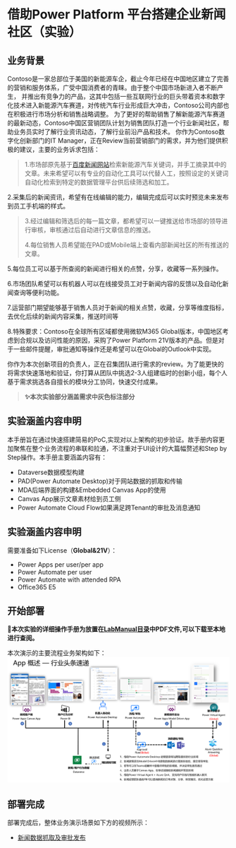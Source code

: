 # 借助Power Platform 平台搭建企业新闻社区（实验）

## 业务背景

Contoso是一家总部位于美国的新能源车企，截止今年已经在中国地区建立了完善的营销和服务体系，广受中国消费者的青睐。由于整个中国市场新进入者不断产生， 并推出有竞争力的产品，这其中包括一些互联网行业的巨头带着资本和数字化技术进入新能源汽车赛道，对传统汽车行业形成巨大冲击，Contoso公司内部也在积极进行市场分析和销售战略调整。
为了更好的帮助销售了解新能源汽车赛道的最新动态，Contoso中国区营销团队计划为销售团队打造一个行业新闻社区，帮助业务员实时了解行业资讯动态，了解行业前沿产品和技术。
你作为Contoso数字化创新部门的IT Manager，正在Review当前营销部门的需求，并为他们提供积极的建议，主要的业务诉求包括：

 >1.市场部原先基于[百度新闻网站](https://news.baidu.com)检索新能源汽车关键词，并手工摘录其中的文章。未来希望可以有专业的自动化工具可以代替人工，按照设定的关键词自动化检索到特定的数据管理平台供后续筛选和加工。

2.采集后的新闻资讯，希望有在线编辑的能力，编辑完成后可以实时预览未来发布到员工手机端的样式。
  
> 3.经过编辑和筛选后的每一篇文章，都希望可以一键推送给市场部的领导进行审核，审核通过后自动进行文章信息的推送。
>
> 4.每位销售人员希望能在PAD或Mobile端上查看内部新闻社区的所有推送的文章。

5.每位员工可以基于所查阅的新闻进行相关的点赞，分享，收藏等一系列操作。

6.市场团队希望可以有机器人可以在线接受员工对于新闻内容的反馈以及自动化新闻查询等便利功能。

7.运营部门期望能够基于销售人员对于新闻的相关点赞，收藏，分享等维度指标，去优化后续的新闻内容采集，推送时间等

8.特殊要求：Contoso在全球所有区域都使用微软M365 Global版本，中国地区考虑到合规以及访问性能的原因，采购了Power Platform 21V版本的产品。但是对于一些邮件提醒，审批通知等操作还是希望可以在Global的Outlook中实现。

你作为本次创新项目的负责人，正在召集团队进行需求的review。为了能更快的将需求快速落地和验证，你打算从团队中挑选2-3人组建临时的创新小组，每个人基于需求挑选各自擅长的模块分工协同，快速交付成果。

>**✨本次实验部分涵盖需求中灰色标注部分**

## 实验涵盖内容申明

本手册旨在通过快速搭建简易的PoC,实现对以上架构的初步验证。故手册内容更加聚焦在整个业务流程的串联和拉通，不注重对于UI设计的大篇幅赘述和Step by Step操作。本手册主要涵盖内容有：

- Dataverse数据模型构建
- PAD(Power Automate Desktop)对于网站数据的抓取和传输
- MDA后端界面的构建&Embedded Canvas App的使用
- Canvas App展示文章素材给到员工侧
- Power Automate Cloud Flow如果满足跨Tenant的审批及消息通知

## 实验涵盖内容申明

需要准备如下License（**Global&21V**）：

- Power Apps per user/per app
- Power Automate per user
- Power Automate with attended RPA
- Office365 E5

## 开始部署

**🥰本次实验的详细操作手册为放置在[LabManual目录](https://github.com/charlielv926/Biz-App-TechSolution/tree/main/Build%20News%20Community%20with%20Power%20Platform/LabManual)中PDF文件,可以下载至本地进行查阅。**

本次演示的主要流程业务架构如下：
![News Architecture](./Images/news_community.png)

## 部署完成

部署完成后，整体业务演示场景如下方的视频所示：

- [新闻数据抓取及审批发布](https://blobstoragecharlie.blob.core.chinacloudapi.cn/image/Test-ITHelpdesk-Bot.mp4)
